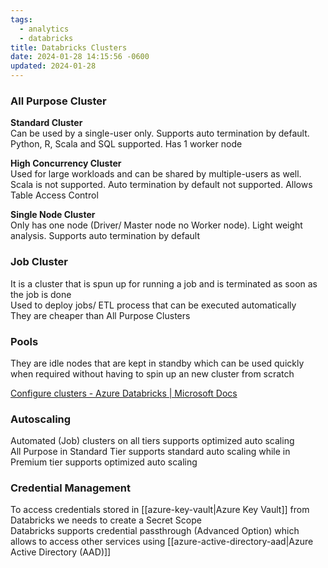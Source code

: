 ```yaml
---
tags:
  - analytics
  - databricks
title: Databricks Clusters
date: 2024-01-28 14:15:56 -0600
updated: 2024-01-28
---
```


### All Purpose Cluster

**Standard Cluster**  
Can be used by a single-user only. Supports auto termination by default. Python, R, Scala and SQL supported. Has 1 worker node

**High Concurrency Cluster**  
Used for large workloads and can be shared by multiple-users as well. Scala is not supported. Auto termination by default not supported. Allows Table Access Control

**Single Node Cluster**  
Only has one node (Driver/ Master node no Worker node). Light weight analysis. Supports auto termination by default

### Job Cluster
It is a cluster that is spun up for running a job and is terminated as soon as the job is done  
Used to deploy jobs/ ETL process that can be executed automatically  
They are cheaper than All Purpose Clusters

### Pools
They are idle nodes that are kept in standby which can be used quickly when required without having to spin up an new cluster from scratch

[Configure clusters - Azure Databricks | Microsoft Docs](https://docs.microsoft.com/en-us/azure/databricks/clusters/configure)

### Autoscaling
Automated (Job) clusters on all tiers supports optimized auto scaling  
All Purpose in Standard Tier supports standard auto scaling while in Premium tier supports optimized auto scaling

### Credential Management
To access credentials stored in [[azure-key-vault|Azure Key Vault]] from Databricks we needs to create a Secret Scope  
Databricks supports credential passthrough (Advanced Option) which allows to access other services using [[azure-active-directory-aad|Azure Active Directory (AAD)]]
